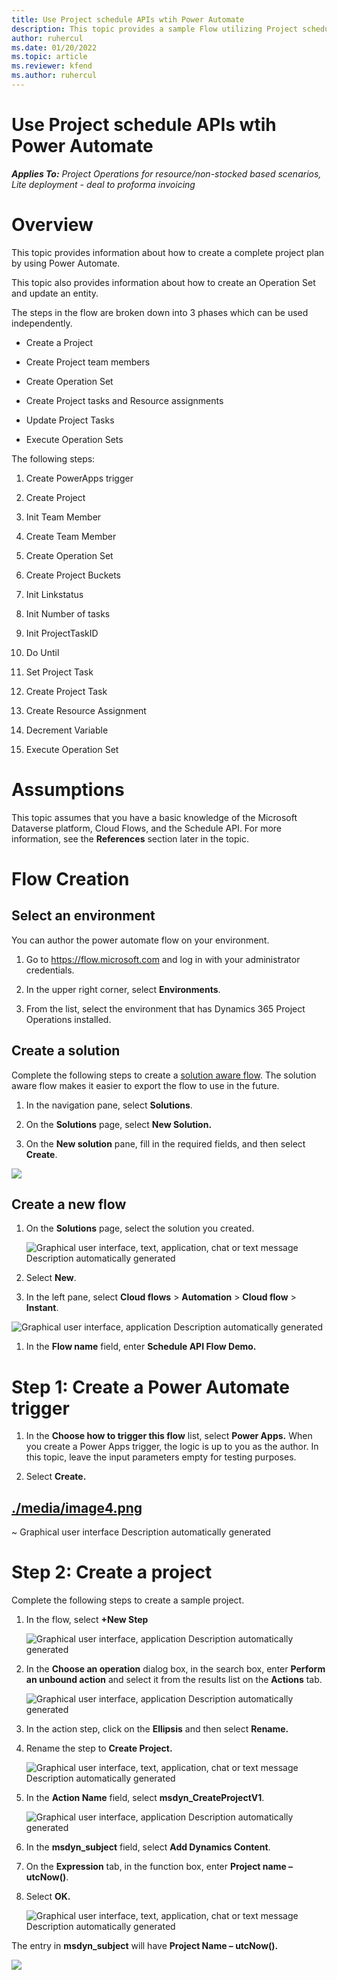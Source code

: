 ```yaml
---
title: Use Project schedule APIs wtih Power Automate
description: This topic provides a sample Flow utilizing Project schedule APIs .
author: ruhercul
ms.date: 01/20/2022
ms.topic: article
ms.reviewer: kfend 
ms.author: ruhercul
---
```


# Use Project schedule APIs wtih Power Automate

_**Applies To:** Project Operations for resource/non-stocked based scenarios, Lite deployment - deal to proforma invoicing_


Overview
========

This topic provides information about how to create a complete project plan by
using Power Automate.

This topic also provides information about how to create an Operation Set and
update an entity.

The steps in the flow are broken down into 3 phases which can be used
independently.

-   Create a Project

-   Create Project team members

-   Create Operation Set

-   Create Project tasks and Resource assignments

-   Update Project Tasks

-   Execute Operation Sets

The following steps:

1.  Create PowerApps trigger

2.  Create Project

3.  Init Team Member

4.  Create Team Member

5.  Create Operation Set

6.  Create Project Buckets

7.  Init Linkstatus

8.  Init Number of tasks

9.  Init ProjectTaskID

10. Do Until

11. Set Project Task

12. Create Project Task

13. Create Resource Assignment

14. Decrement Variable

15. Execute Operation Set

Assumptions
===========

This topic assumes that you have a basic knowledge of the Microsoft Dataverse
platform, Cloud Flows, and the Schedule API. For more information, see the
**References** section later in the topic.

Flow Creation
=============

Select an environment
---------------------

You can author the power automate flow on your environment.

1.  Go to https://flow.microsoft.com and log in with your administrator
    credentials.

2.  In the upper right corner, select **Environments**.

3.  From the list, select the environment that has Dynamics 365 Project
    Operations installed.

Create a solution
-----------------

Complete the following steps to create a [solution aware
flow](https://docs.microsoft.com/en-us/power-automate/overview-solution-flows).
The solution aware flow makes it easier to export the flow to use in the future.

1.  In the navigation pane, select **Solutions**.

2.  On the **Solutions** page, select **New Solution.**

3.  On the **New solution** pane, fill in the required fields, and then select
    **Create**.

![](media/fd2a44ffd815beb6fb5c609607627bfa.png)

Create a new flow
-----------------

1.  On the **Solutions** page, select the solution you created.

    ![Graphical user interface, text, application, chat or text message Description automatically generated](media/9bb6481233dcf79f593f292ca92916a9.png)

2.  Select **New**.

3.  In the left pane, select **Cloud flows** \> **Automation** \> **Cloud flow**
    \> **Instant**.

![Graphical user interface, application Description automatically generated](media/8815fa1fa5b32db8a33669c9b7a65713.png)

1.  In the **Flow name** field, enter **Schedule API Flow Demo.**

Step 1: Create a Power Automate trigger
=========================

1.  In the **Choose how to trigger this flow** list, select **Power Apps.** When
    you create a Power Apps trigger, the logic is up to you as the author. In
    this topic, leave the input parameters empty for testing purposes.

2.  Select **Create.**

[./media/image4.png](./media/image4.png)
----------------------------------------

~   Graphical user interface Description automatically generated

Step 2: Create a project 
=========================

Complete the following steps to create a sample project.

1.  In the flow, select **+New Step**

    ![Graphical user interface, application Description automatically generated](media/0d7a58e596efdab1abdb50648fe9abb1.png)

2.  In the **Choose an operation** dialog box, in the search box, enter
    **Perform an unbound action** and select it from the results list on the
    **Actions** tab.

    ![Graphical user interface, application Description automatically generated](media/3eb264bb41af8a815bdab662496d62bb.png)

3.  In the action step, click on the **Ellipsis** and then select **Rename.**

4.  Rename the step to **Create Project.**

    ![Graphical user interface, text, application, chat or text message Description automatically generated](media/e55f4a26c7adb985aebb164fedd7c986.png)

5.  In the **Action Name** field, select **msdyn_CreateProjectV1**.

    ![Graphical user interface, application Description automatically generated](media/42f5721f13583915e0b54c849047138a.png)

6.  In the **msdyn_subject** field, select **Add Dynamics Content**.

7.  On the **Expression** tab, in the function box, enter **Project name –
    utcNow()**.

8.  Select **OK.**

    ![Graphical user interface, text, application, chat or text message Description automatically generated](media/eaced80b4c2349f1840b965bd7c68c3e.png)

The entry in **msdyn_subject** will have **Project Name – utcNow().**

![](media/ced44e1e67fc8bfba3670a3eac062241.png)


